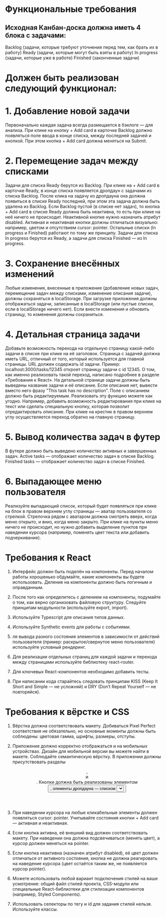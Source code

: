 # Функциональные требования


## Исходная Канбан-доска должна иметь 4 блока с задачами:

Backlog (задачи, которые требуют уточнения перед тем, как брать их в работу)
Ready (задачи, которые могут быть взяты в работу)
In progress (задачи, которые уже в работе)
Finished (законченные задачи)


# Должен быть реализован следующий функционал:

# 1. Добавление новой задачи
Первоначально каждая задача всегда размещается в бэклоге — для анализа. При клике на кнопку + Add card в карточке Backlog должно появляться поле ввода в конце списка, между последней задачей и кнопкой. При этом кнопка + Add card должна меняться на Submit. 

# 2. Перемещение задач между списками
Задачи для списка Ready берутся из Backlog. При клике на + Add card в карточке Ready, в конце списка появляется дропдаун с задачами из списка Backlog. После клика на задачу из дропдауна она должна появиться в списке Ready последней, при этом эта задача должна быть удалена из Backlog.
Если Backlog пустой (в списке нет задач), то кнопка + Add card в списке Ready должна быть неактивна, то есть при клике на неё ничего не происходит. Неактивной кнопке нужно назначить атрибут disabled. Активная и неактивная кнопки должны отличаться визуально: например, цветом и отсутствием cursor: pointer.
Остальные списки (In progress и Finished) работают по тому же принципу. Задачи для списка In progress берутся из Ready, а задачи для списка Finished — из In progress.

# 3. Сохранение внесённых изменений
Любые изменения, внесенные в приложение (добавление новых задач, перемещение задач между списками, изменение описания задачи), должны сохраняться в localStorage.
При загрузке приложения должны отображаться задачи, записанные в localStorage (или пустые списки, если в localStorage ничего нет). Если внести изменения и обновить страницу, то изменения должны сохраниться.

# 4. Детальная страница задачи
Добавьте возможность перехода на отдельную страницу какой-либо задачи в списке при клике на её заголовок.
Страница с задачей должна иметь URL, отличный от того, который используется для главной страницы. URL должен содержать id задачи. Пример: localhost:3000/tasks/12345 откроет страницу задачи с id 12345.
О том, как именно реализовать такой переход, написано подробнее в разделе «Требования к React».
На детальной странице задачи должны быть выведены название задачи и её описание. Если описания нет, вывести вместо него фразу "This task has no description".
Поле с описанием должно быть редактируемым. Реализовать эту функцию можете как угодно. Например, добавить возможность редактирования при клике на текст или сделать специальную кнопку, которая позволит отредактировать описание.
При клике на крестик в правом верхнем углу осуществляется переход обратно на главную страницу.

# 5. Вывод количества задач в футер
В футере должно быть выведено количество активных и завершенных задач.
Active tasks — отображает количество задач в списке Backlog.
Finished tasks — отображает количество задач в списке Finished.

# 6. Выпадающее меню пользователя
Реализуйте выпадающий список, который будет появляться при клике на блок в правом верхнем углу страницы — аватар пользователя со стрелкой.
Стрелочка рядом с аватаром должна смотреть вверх, когда меню открыто, и вниз, когда меню закрыто.
При клике на пункты меню ничего не происходит, но нужно добавить выделение пунктов при наведении курсора (например, поменять цвет текста или добавить подчеркивание).


# Требования к React

1. Интерфейс должен быть поделён на компоненты. Перед началом работы хорошенько обдумайте, какие компоненты вы будете использовать. Деление на компоненты должно быть логичным и оправданным.

2. После того как определитесь с делением на компоненты, подумайте о том, как верно организовать файловую структуру.
Следуйте принципам модульности (используйте export, import).

3. Используйте Typescript для описания типов данных.

4. Используйте Synthetic events для работы с событиями.

5. ля вывода разного состояния элементов в зависимости от действий пользователя (пример: раскрытое/свернутое меню пользователя) используйте условный рендеринг.

6. Для реализации отдельных страниц для каждой задачи и перехода между страницами используйте библиотеку react-router.

7. Для ключевых React-компонентов необходимо добавить тесты.

8. При написании кода старайтесь следовать принципам KISS (Keep It Short and Simple — не усложняй) и DRY (Don’t Repeat Yourself — не повторяйся).


# Требования к вёрстке и CSS

1. Вёрстка должна соответствовать макету. Добиваться Pixel Perfect соответствия не обязательно, но основные моменты должны быть соблюдены: цветовая гамма, шрифты, размеры, отступы.

2. Приложение должно корректно отображаться и на мобильных устройствах. Дизайн для мобильной версии вы можете найти в макете.
Соблюдайте семантическую вёрстку. В приложении должны присутствовать разделы <header>, <main> и <footer>. Кнопки должна быть реализованы элементом <button>, элементы дропдауна — списком <select> и так далее.

3. При наведении курсора на любые кликабельные элементы должен появляться cursor: pointer.
Учитывайте состояния кнопки + Add card — активная и неактивная.

4. Если кнопка активна, её внешний вид должен соответствовать макету. При наведении она должна подсвечиваться (менять цвет), а курсор должен меняться на pointer.

5. Если кнопка неактивна (назначен атрибут disabled), её цвет должен отличаться от активного состояния, кнопка не должна реагировать на наведение курсора (цвет остаётся таким же, не появляется курсор pointer).

6. Можете использовать любой вариант подключения стилей на ваше усмотрение: общий файл стилей проекта, CSS-модули или специальные React-библиотеки для стилизации компонентов (например, Styled Components).

7. Использовать селекторы по тегу и id для задания стилей нельзя. Используйте классы.